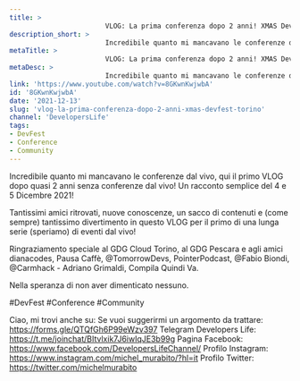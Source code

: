 ```yaml
---
title: > 
                        VLOG: La prima conferenza dopo 2 anni! XMAS DevFest Torino
description_short: > 
                        Incredibile quanto mi mancavano le conferenze dal vivo, qui il primo VLOG dopo quasi 2 anni senza conferenze dal vivo!
metaTitle: > 
                        VLOG: La prima conferenza dopo 2 anni! XMAS DevFest Torino
metaDesc: > 
                        Incredibile quanto mi mancavano le conferenze dal vivo, qui il primo VLOG dopo quasi 2 anni senza conferenze dal vivo!
link: 'https://www.youtube.com/watch?v=8GKwnKwjwbA'
id: '8GKwnKwjwbA'
date: '2021-12-13'
slug: 'vlog-la-prima-conferenza-dopo-2-anni-xmas-devfest-torino'
channel: 'DevelopersLife'
tags: 
- DevFest
- Conference
- Community
---
```

Incredibile quanto mi mancavano le conferenze dal vivo, qui il primo VLOG dopo quasi 2 anni senza conferenze dal vivo! Un racconto semplice del 4 e 5 Dicembre 2021!

Tantissimi amici ritrovati, nuove conoscenze, un sacco di contenuti e (come sempre) tantissimo divertimento in questo VLOG per il primo di una lunga serie (speriamo) di eventi dal vivo!

Ringraziamento speciale al GDG Cloud Torino, al GDG Pescara e agli amici dianacodes, Pausa Caffè, @TomorrowDevs, PointerPodcast, @Fabio Biondi, @Carmhack - Adriano Grimaldi, Compila Quindi Va.

Nella speranza di non aver dimenticato nessuno.

#DevFest #Conference #Community

Ciao, mi trovi anche su:
Se vuoi suggerirmi un argomento da trattare: https://forms.gle/QTQfGh6P99eWzv397
Telegram Developers Life: https://t.me/joinchat/BItvlxik7J6iwIqJE3b99g
Pagina Facebook: https://www.facebook.com/DevelopersLifeChannel/
Profilo Instagram: https://www.instagram.com/michel_murabito/?hl=it
Profilo Twitter: https://twitter.com/michelmurabito​